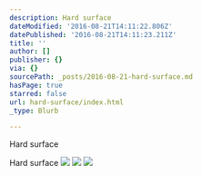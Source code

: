 ```yaml
---
description: Hard surface
dateModified: '2016-08-21T14:11:22.806Z'
datePublished: '2016-08-21T14:11:23.211Z'
title: ''
author: []
publisher: {}
via: {}
sourcePath: _posts/2016-08-21-hard-surface.md
hasPage: true
starred: false
url: hard-surface/index.html
_type: Blurb

---
```

Hard surface

Hard surface
![](https://the-grid-user-content.s3-us-west-2.amazonaws.com/395c61a3-c1e9-4664-b856-e500f6b25789.jpg)
![](https://the-grid-user-content.s3-us-west-2.amazonaws.com/38a3432a-3a64-40dd-a16f-c7c50adeb317.jpg)
![](https://the-grid-user-content.s3-us-west-2.amazonaws.com/c57c17d6-a11b-4c46-8d3e-c7fb90b0bb6b.jpg)